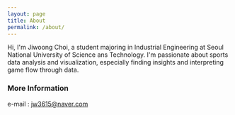 ```yaml
---
layout: page
title: About
permalink: /about/
---
```


Hi, I'm Jiwoong Choi, a student majoring in Industrial Engineering at Seoul National University of Science ans Technology. I'm passionate about sports data analysis and visualization, especially finding insights and interpreting game flow through data.

### More Information

e-mail : jw3615@naver.com

